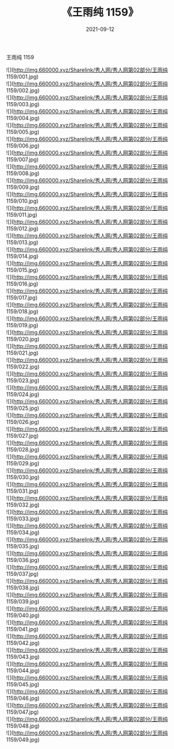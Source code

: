 ﻿---
layout: post
title:  《王雨纯 1159》
date:   2021-09-12
img: http://img.660000.xyz/Sharelink/秀人网/秀人网第02部分/王雨纯 1159/000.jpg
categories: [美女, 清纯, 唯美]
---

王雨纯 1159

  ![](http://img.660000.xyz/Sharelink/秀人网/秀人网第02部分/王雨纯 1159/001.jpg) <br> ![](http://img.660000.xyz/Sharelink/秀人网/秀人网第02部分/王雨纯 1159/002.jpg) <br> ![](http://img.660000.xyz/Sharelink/秀人网/秀人网第02部分/王雨纯 1159/003.jpg) <br> ![](http://img.660000.xyz/Sharelink/秀人网/秀人网第02部分/王雨纯 1159/004.jpg) <br> ![](http://img.660000.xyz/Sharelink/秀人网/秀人网第02部分/王雨纯 1159/005.jpg) <br> ![](http://img.660000.xyz/Sharelink/秀人网/秀人网第02部分/王雨纯 1159/006.jpg) <br> ![](http://img.660000.xyz/Sharelink/秀人网/秀人网第02部分/王雨纯 1159/007.jpg) <br> ![](http://img.660000.xyz/Sharelink/秀人网/秀人网第02部分/王雨纯 1159/008.jpg) <br> ![](http://img.660000.xyz/Sharelink/秀人网/秀人网第02部分/王雨纯 1159/009.jpg) <br> ![](http://img.660000.xyz/Sharelink/秀人网/秀人网第02部分/王雨纯 1159/010.jpg) <br> ![](http://img.660000.xyz/Sharelink/秀人网/秀人网第02部分/王雨纯 1159/011.jpg) <br> ![](http://img.660000.xyz/Sharelink/秀人网/秀人网第02部分/王雨纯 1159/012.jpg) <br> ![](http://img.660000.xyz/Sharelink/秀人网/秀人网第02部分/王雨纯 1159/013.jpg) <br> ![](http://img.660000.xyz/Sharelink/秀人网/秀人网第02部分/王雨纯 1159/014.jpg) <br> ![](http://img.660000.xyz/Sharelink/秀人网/秀人网第02部分/王雨纯 1159/015.jpg) <br> ![](http://img.660000.xyz/Sharelink/秀人网/秀人网第02部分/王雨纯 1159/016.jpg) <br> ![](http://img.660000.xyz/Sharelink/秀人网/秀人网第02部分/王雨纯 1159/017.jpg) <br> ![](http://img.660000.xyz/Sharelink/秀人网/秀人网第02部分/王雨纯 1159/018.jpg) <br> ![](http://img.660000.xyz/Sharelink/秀人网/秀人网第02部分/王雨纯 1159/019.jpg) <br> ![](http://img.660000.xyz/Sharelink/秀人网/秀人网第02部分/王雨纯 1159/020.jpg) <br> ![](http://img.660000.xyz/Sharelink/秀人网/秀人网第02部分/王雨纯 1159/021.jpg) <br> ![](http://img.660000.xyz/Sharelink/秀人网/秀人网第02部分/王雨纯 1159/022.jpg) <br> ![](http://img.660000.xyz/Sharelink/秀人网/秀人网第02部分/王雨纯 1159/023.jpg) <br> ![](http://img.660000.xyz/Sharelink/秀人网/秀人网第02部分/王雨纯 1159/024.jpg) <br> ![](http://img.660000.xyz/Sharelink/秀人网/秀人网第02部分/王雨纯 1159/025.jpg) <br> ![](http://img.660000.xyz/Sharelink/秀人网/秀人网第02部分/王雨纯 1159/026.jpg) <br> ![](http://img.660000.xyz/Sharelink/秀人网/秀人网第02部分/王雨纯 1159/027.jpg) <br> ![](http://img.660000.xyz/Sharelink/秀人网/秀人网第02部分/王雨纯 1159/028.jpg) <br> ![](http://img.660000.xyz/Sharelink/秀人网/秀人网第02部分/王雨纯 1159/029.jpg) <br> ![](http://img.660000.xyz/Sharelink/秀人网/秀人网第02部分/王雨纯 1159/030.jpg) <br> ![](http://img.660000.xyz/Sharelink/秀人网/秀人网第02部分/王雨纯 1159/031.jpg) <br> ![](http://img.660000.xyz/Sharelink/秀人网/秀人网第02部分/王雨纯 1159/032.jpg) <br> ![](http://img.660000.xyz/Sharelink/秀人网/秀人网第02部分/王雨纯 1159/033.jpg) <br> ![](http://img.660000.xyz/Sharelink/秀人网/秀人网第02部分/王雨纯 1159/034.jpg) <br> ![](http://img.660000.xyz/Sharelink/秀人网/秀人网第02部分/王雨纯 1159/035.jpg) <br> ![](http://img.660000.xyz/Sharelink/秀人网/秀人网第02部分/王雨纯 1159/036.jpg) <br> ![](http://img.660000.xyz/Sharelink/秀人网/秀人网第02部分/王雨纯 1159/037.jpg) <br> ![](http://img.660000.xyz/Sharelink/秀人网/秀人网第02部分/王雨纯 1159/038.jpg) <br> ![](http://img.660000.xyz/Sharelink/秀人网/秀人网第02部分/王雨纯 1159/039.jpg) <br> ![](http://img.660000.xyz/Sharelink/秀人网/秀人网第02部分/王雨纯 1159/040.jpg) <br> ![](http://img.660000.xyz/Sharelink/秀人网/秀人网第02部分/王雨纯 1159/041.jpg) <br> ![](http://img.660000.xyz/Sharelink/秀人网/秀人网第02部分/王雨纯 1159/042.jpg) <br> ![](http://img.660000.xyz/Sharelink/秀人网/秀人网第02部分/王雨纯 1159/043.jpg) <br> ![](http://img.660000.xyz/Sharelink/秀人网/秀人网第02部分/王雨纯 1159/044.jpg) <br> ![](http://img.660000.xyz/Sharelink/秀人网/秀人网第02部分/王雨纯 1159/045.jpg) <br> ![](http://img.660000.xyz/Sharelink/秀人网/秀人网第02部分/王雨纯 1159/046.jpg) <br> ![](http://img.660000.xyz/Sharelink/秀人网/秀人网第02部分/王雨纯 1159/047.jpg) <br> ![](http://img.660000.xyz/Sharelink/秀人网/秀人网第02部分/王雨纯 1159/048.jpg) <br> ![](http://img.660000.xyz/Sharelink/秀人网/秀人网第02部分/王雨纯 1159/049.jpg) <br>